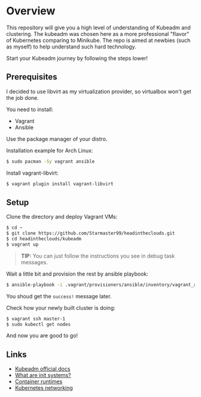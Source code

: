 # Overview

This repository will give you a high level of understanding of Kubeadm and clustering.
The kubeadm was chosen here as a more professional "flavor" of Kubernetes comparing to Minikube.
The repo is aimed at newbies (such as myself) to help understand such hard technology.

Start your Kubeadm journey by following the steps lower!

## Prerequisites

I decided to use libvirt as my virtualization provider, so virtualbox won't get the job done.

You need to install:
* Vagrant
* Ansible

Use the package manager of your distro.

Installation example for Arch Linux:

```bash
$ sudo pacman -Sy vagrant ansible
```

Install vagrant-libvirt:

```bash
$ vagrant plugin install vagrant-libvirt
```

## Setup

Clone the directory and deploy Vagrant VMs:

```bash
$ cd ~
$ git clone https://github.com/Starmaster99/headintheclouds.git
$ cd headintheclouds/kubeadm
$ vagrant up
```

> **TIP:** You can just follow the instructions you see in debug task messages.

Wait a little bit and provision the rest by ansible playbook:

```bash
$ ansible-playbook -i .vagrant/provisioners/ansible/inventory/vagrant_ansible_inventory setup.yaml
```

You shoud get the `success!` message later.

Check how your newly built cluster is doing:

```bash
$ vagrant ssh master-1
$ sudo kubectl get nodes
```

And now you are good to go!

## Links

* [Kubeadm official docs](https://kubernetes.io/)
* [What are init systems?](https://news.ycombinator.com/item?id=7203623)
* [Container runtimes](https://kubernetes.io/docs/setup/production-environment/container-runtimes/)
* [Kubernetes networking](https://kubernetes.io/docs/concepts/cluster-administration/networking/#how-to-implement-the-kubernetes-networking-model)
